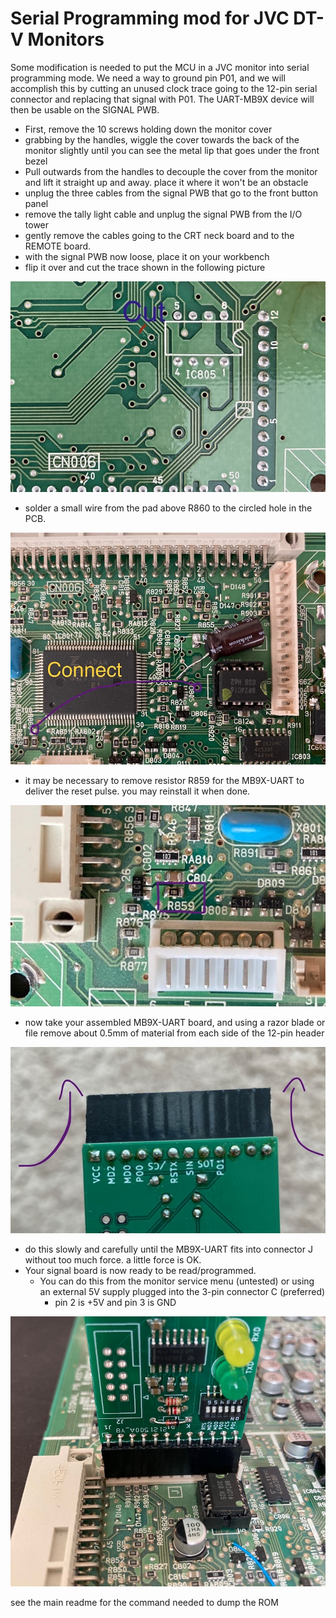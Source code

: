 # Serial Programming mod for JVC DT-V Monitors
Some modification is needed to put the MCU in a JVC monitor into serial programming mode. 
We need a way to ground pin P01, and we will accomplish this by cutting an unused clock trace going to the 12-pin serial connector and replacing that signal with P01.
The UART-MB9X device will then be usable on the SIGNAL PWB. 

 - First, remove the 10 screws holding down the monitor cover
 - grabbing by the handles, wiggle the cover towards the back of the monitor slightly until you can see the metal lip that goes under the front bezel
 - Pull outwards from the handles to decouple the cover from the monitor and lift it straight up and away. place it where it won't be an obstacle
 - unplug the three cables from the signal PWB that go to the front button panel
 - remove the tally light cable and unplug the signal PWB from the I/O tower
 - gently remove the cables going to the CRT neck board and to the REMOTE board.
 - with the signal PWB now loose, place it on your workbench
 - flip it over and cut the trace shown in the following picture

![cut](cut.jpg)
 - solder a small wire from the pad above R860 to the circled hole in the PCB.
 
![patch](patch.jpg) 
  - it may be necessary to remove resistor R859 for the MB9X-UART to deliver the reset pulse. you may reinstall it when done.
  
  ![R859](resetsmall.jpg)
 - now take your assembled MB9X-UART board, and using a razor blade or file remove about 0.5mm of material from each side of the 12-pin header
 
 ![file](file.jpg)
 - do this slowly and carefully until the MB9X-UART fits into connector J without too much force. a little force is OK.
 - Your signal board is now ready to be read/programmed. 
   - You can do this from the monitor service menu (untested) or using an external 5V supply plugged into the 3-pin connector C (preferred)
     - pin 2 is +5V and pin 3 is GND

![plugged](plugged.jpg)

see the main readme for the command needed to dump the ROM 
